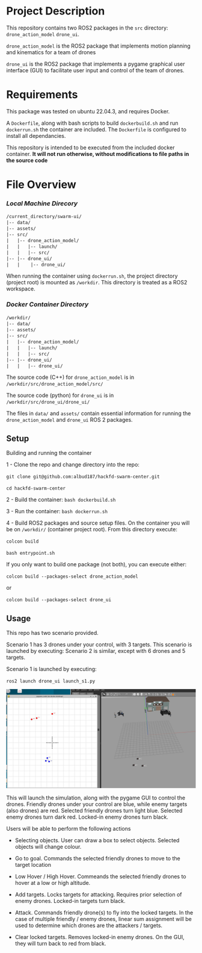 
# Project Description

This repository contains two ROS2 packages in the  `src` directory: `drone_action_model`  `drone_ui`.

`drone_action_model` is the ROS2 package that implements motion planning and kinematics for a team of drones

`drone_ui` is the ROS2 package that implements a pygame graphical user interface (GUI) to facilitate user input and control of the team of drones.


# Requirements

This package was tested on ubuntu 22.04.3, and requires Docker.

A `Dockerfile`, along with bash scripts to build `dockerbuild.sh` and run `dockerrun.sh` the container are included. The `Dockerfile` is configured to install all dependancies.

This repository is intended to be executed from the included docker container. **It will not run otherwise, without modifications to file paths in the source code**

# File Overview

### _**Local Machine Direcory**_
```
/current_directory/swarm-ui/
|-- data/
|-- assets/
|-- src/
|   |-- drone_action_model/
|   |   |-- launch/
|   |   |-- src/
|-- |-- drone_ui/
|   |    |-- drone_ui/
```

When running the container using `dockerrun.sh`, the project directory (project root) is mounted as `/workdir`. This directory is treated as a ROS2 workspace.
### _**Docker Container Directory**_
```
/workdir/
|-- data/
|-- assets/
|-- src/
|   |-- drone_action_model/
|   |   |-- launch/
|   |   |-- src/
|-- |-- drone_ui/
|   |   |-- drone_ui/
```

The source code (C++) for `drone_action_model` is in `/workdir/src/drone_action_model/src/`

The source code (python) for `drone_ui` is in `/workdir/src/drone_ui/drone_ui/`

The files in `data/` and `assets/` contain essential information for running the `drone_action_model` and `drone_ui` ROS 2 packages.

## Setup

Building and running the container

1 - Clone the repo and change directory into the repo:

`git clone git@github.com:albud187/hackfd-swarm-center.git`

`cd hackfd-swarm-center`

2 - Build the container:
`bash dockerbuild.sh`

3 - Run the container:
`bash dockerrun.sh`

4 - Build ROS2 packages and source setup files. On the container you will be on `/workdir/` (container project root). From this directory execute:

`colcon build`

`bash entrypoint.sh`

If you only want to build one package (not both), you can execute either:

`colcon build --packages-select drone_action_model`

or

`colcon build --packages-select drone_ui`


## Usage

This repo has two scenario provided.

Scenario 1 has 3 drones under your control, with 3 targets. This scenario is launched by executing:
Scenario 2 is similar, except with 6 drones and 5 targets.

Scenario 1 is launched by executing:

`ros2 launch drone_ui launch_s1.py`


![Scenario 1](https://github.com/albud187/hackfd-swarm-center/blob/main/repo_files/launch_s1.JPG)


This will launch the simulation, along with the pygame GUI to control the drones. Friendly drones under your control are blue, while enemy targets (also drones) are red.
Selected friendly drones turn light blue. Selected enemy drones turn dark red. Locked-in enemy drones turn black.

Users will be able to perform the following actions

- Selecting objects. User can draw a box to select objects. Selected objects will change colour.

- Go to goal. Commands the selected friendly drones to move to the target location

- Low Hover / High Hover. Commeands the selected friendly drones to hover at a low or high altitude.

- Add targets. Locks targets for attacking. Requires prior selection of enemy drones. Locked-in targets turn black.

- Attack. Commands friendly drone(s) to fly into the locked targets. In the case of multiple friendly / enemy drones, linear sum assignment will be used to determine which drones are the attackers / targets.

- Clear locked targets. Removes locked-in enemy drones. On the GUI, they will turn back to red from black.


